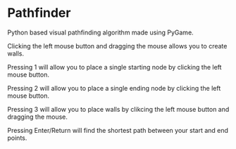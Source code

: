 # Pathfinder
Python based visual pathfinding algorithm made using PyGame.

Clicking the left mouse button and dragging the mouse allows you to create walls.

Pressing 1 will allow you to place a single starting node by clicking the left mouse button.

Pressing 2 will allow you to place a single ending node by clicking the left mouse button.

Pressing 3 will allow you to place walls by clikcing the left mouse button and dragging the mouse.

Pressing Enter/Return will find the shortest path between your start and end points.